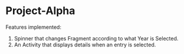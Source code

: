 # Project-Alpha
Features implemented:
1. Spinner that changes Fragment according to what Year is Selected.
2. An Activity that displays details when an entry is selected.
